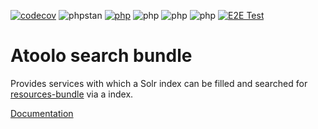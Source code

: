 [![codecov](https://codecov.io/gh/sitepark/atoolo-search-bundle/graph/badge.svg?token=xBMwUzm34b)](https://codecov.io/gh/sitepark/atoolo-search-bundle)
![phpstan](https://img.shields.io/badge/PHPStan-level%209-brightgreen)
[![php](https://img.shields.io/badge/PHP-8.1-yellow)](## "is no longer checked automatically")
![php](https://img.shields.io/badge/PHP-8.2-blue)
![php](https://img.shields.io/badge/PHP-8.3-blue)
![php](https://img.shields.io/badge/PHP-8.4-blue)
[![E2E Test](https://github.com/sitepark/atoolo-e2e-test/actions/workflows/e2e-test.yml/badge.svg)](https://github.com/sitepark/atoolo-e2e-test/actions/workflows/e2e-test.yml)

# Atoolo search bundle

Provides services with which a Solr index can be filled and searched for [resources-bundle](https://github.com/sitepark/atoolo-resource-bundle) via a index.

[Documentation](https://sitepark.github.io/atoolo-docs/develop/bundles/search/)

